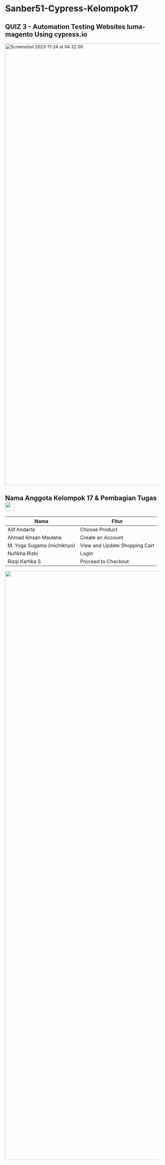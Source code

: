 # Sanber51-Cypress-Kelompok17
## QUIZ 3 - Automation Testing Websites <a href="https://magento.softwaretestingboard.com/" style="text-decoration:none; outline:none;" title="luma-magento">luma-magento</a> Using cypress.io
<img width="1440" alt="Screenshot 2023-11-24 at 04 32 00" src="https://github.com/AhmadIkhsanMaulana/ahmadikhsanmaulana/assets/65138368/14baddb3-7e78-418f-8316-c4292b91466b">

## Nama Anggota Kelompok 17 & Pembagian Tugas <img src='https://media4.giphy.com/media/Z0teL2hgEqefXt5qpZ/giphy.gif?cid=6c09b952ahx6akir89f4j1nc7iu2lf9hscof6kxazb2zzax3&ep=v1_internal_gif_by_id&rid=giphy.gif&ct=s' width="30">
| Nama        | Fitur    |
|-----------------|---------------|
| Alif Andarta| Choose Product |
| Ahmad Ikhsan Maulana| Create an Account |
| M. Yoga Sugama (michikhyo)| View and Update Shopping Cart |
| Nufikha Rizki| Login |
| Rizqi Kartika S| Proceed to Checkout |
<img src="https://www.animatedimages.org/data/media/562/animated-line-image-0184.gif" width="1920" />
